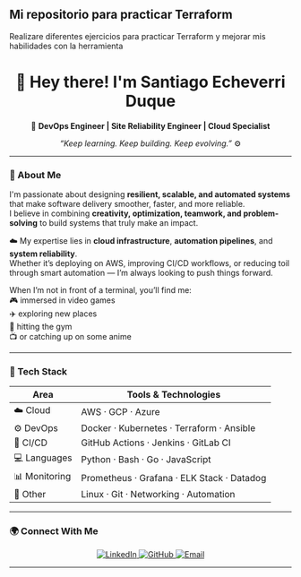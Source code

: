## Mi repositorio para practicar Terraform

Realizare diferentes ejercicios para practicar Terraform y mejorar mis habilidades con la herramienta

<!-- Profile Header -->
<h1 align="center">👋 Hey there! I'm <strong>Santiago Echeverri Duque</strong></h1>

<p align="center">
  🚀 <strong>DevOps Engineer | Site Reliability Engineer | Cloud Specialist</strong>  
</p>

<p align="center">
  <em>“Keep learning. Keep building. Keep evolving.”</em> ⚙️  
</p>

---

### 🧠 About Me

I'm passionate about designing **resilient, scalable, and automated systems** that make software delivery smoother, faster, and more reliable.  
I believe in combining **creativity, optimization, teamwork, and problem-solving** to build systems that truly make an impact.  

☁️ My expertise lies in **cloud infrastructure**, **automation pipelines**, and **system reliability**.  
Whether it’s deploying on AWS, improving CI/CD workflows, or reducing toil through smart automation — I’m always looking to push things forward.

When I’m not in front of a terminal, you’ll find me:  
🎮 immersed in video games  
✈️ exploring new places  
💪 hitting the gym  
📺 or catching up on some anime  

---

### 🧰 Tech Stack

<div align="center">

| Area | Tools & Technologies |
|------|----------------------|
| ☁️ Cloud | AWS · GCP · Azure |
| ⚙️ DevOps | Docker · Kubernetes · Terraform · Ansible |
| 🚀 CI/CD | GitHub Actions · Jenkins · GitLab CI |
| 💻 Languages | Python · Bash · Go · JavaScript |
| 📊 Monitoring | Prometheus · Grafana · ELK Stack · Datadog |
| 🧩 Other | Linux · Git · Networking · Automation |

</div>

---

### 🌍 Connect With Me  

<p align="center">
  <a href="https://www.linkedin.com/in/santiago-echeverri-duque-001aba200/" target="_blank">
    <img src="https://img.shields.io/badge/LinkedIn-%230077B5.svg?style=for-the-badge&logo=linkedin&logoColor=white" alt="LinkedIn"/>
  </a>
  <a href="https://github.com/SantiagoEche0799" target="_blank">
    <img src="https://img.shields.io/badge/GitHub-%2312100E.svg?style=for-the-badge&logo=github&logoColor=white" alt="GitHub"/>
  </a>
  <a href="mailto:youremail@example.com">
    <img src="https://img.shields.io/badge/Email-%23D14836.svg?style=for-the-badge&logo=gmail&logoColor=white" alt="Email"/>
  </a>
</p>

---
